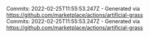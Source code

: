 Commits: 2022-02-25T11:55:53.247Z - Generated via https://github.com/marketplace/actions/artificial-grass
<br>
Commits: 2022-02-25T11:55:53.247Z - Generated via https://github.com/marketplace/actions/artificial-grass
<br>
